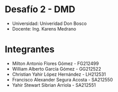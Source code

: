# Desafío 2 - DMD
- Universidad: Univeridad Don Bosco
- Docente: Ing. Karens Medrano

# Integrantes

- Milton Antonio Flores Gómez - FG212499
- William Alberto García Gómez - GG212522
- Christian Yahir López Hernández - LH212531
- Francisco Alexander Segura Acosta - SA212550
- Yahir Stewart Sibrian Arriola - SA212551
